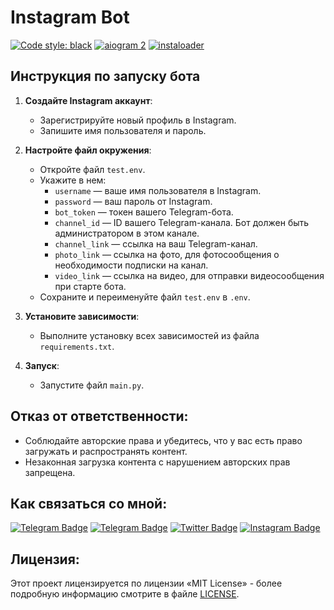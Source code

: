 # Instagram Bot
[![Code style: black](https://img.shields.io/badge/code%20style-black-000000.svg)](https://t.me/OFFpoliceChannel) [![aiogram 2](https://img.shields.io/badge/aiogram-2-%234FC3F7)](https://docs.aiogram.dev/en/v2.25.1/) [![instaloader](https://img.shields.io/badge/instaloader-4.11-%23007396)](https://pypi.org/project/instaloader/)

## Инструкция по запуску бота
1. **Создайте Instagram аккаунт**:
   - Зарегистрируйте новый профиль в Instagram.
   - Запишите имя пользователя и пароль.

2. **Настройте файл окружения**:
   - Откройте файл `test.env`.
   - Укажите в нем:
     - `username` — ваше имя пользователя в Instagram.
     - `password` — ваш пароль от Instagram.
     - `bot_token` — токен вашего Telegram-бота.
     - `channel_id` — ID вашего Telegram-канала. Бот должен быть администратором в этом канале.
     - `channel_link` — ссылка на ваш Telegram-канал.
     - `photo_link` — ссылка на фото, для фотосообщения о необходимости подписки на канал.
     - `video_link` — ссылка на видео, для отправки видеосообщения при старте бота.
   - Сохраните и переименуйте файл `test.env` в `.env`.

3. **Установите зависимости**:
   - Выполните установку всех зависимостей из файла `requirements.txt`.

4. **Запуск**:
   - Запустите файл `main.py`.

## Отказ от ответственности:
- Соблюдайте авторские права и убедитесь, что у вас есть право загружать и распространять контент.
- Незаконная загрузка контента с нарушением авторских прав запрещена.

## Как связаться со мной:
[![Telegram Badge](https://img.shields.io/badge/Contact-blue?style=flat&logo=telegram&logoColor=white)](https://t.me/OFFpolice) [![Telegram Badge](https://img.shields.io/badge/Channel-blue?style=flat&logo=telegram&logoColor=white)](ttps://t.me/OFFpoliceChannel) [![Twitter Badge](https://img.shields.io/twitter/follow/:OFFpolice2077)](https://x.com/OFFpolice2077) [![Instagram Badge](https://img.shields.io/badge/-Instagram-E4405F?style=flat&logo=instagram&logoColor=white)](https://www.instagram.com/offpolice2077)

## Лицензия:
Этот проект лицензируется по лицензии «MIT License» - более подробную информацию смотрите в файле [LICENSE](LICENSE).
